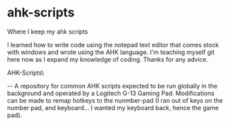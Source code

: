 # ahk-scripts
Where I keep my ahk scripts


I learned how to write code using the notepad text editor that comes stock with windows and wrote using the AHK language. 
I'm teaching myself git here now as I expand my knowledge of coding. 
Thanks for any advice.



AHK-Scripts\

--
A repository for common AHK scripts expected to be run globally in the background and operated by a Logitech G-13 Gaming Pad.
Modifications can be made to remap hotkeys to the nunmber-pad (I ran out of keys on the number pad, and keyboard... I wanted my keyboard back, hence the game pad).
